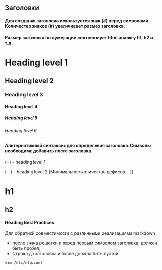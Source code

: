 ## Заголовки

#### Для создания заголовка используется знак (#) перед символами. Количество знаков (#) увеличивает размер заголовка.
#### Размер заголовка по нумерации соотвествует html аналогу h1, h2 и т.д.

# Heading level 1
## Heading level 2
### Heading level 3
#### Heading level 4
##### Heading level 5
###### Heading level 6


#### Альтернативный синтаксис для определения заголовка. Символы необходимо добавить после заголовка.

(=) - heading level 1 

(--) - heading level 2 (Минимальное количество дефисов - 2).


h1
=

h2
--


#### Heading Best Practices

Для обратной совместимости с различными реализациями markdown
 - после знака решетки и перед первым символом заголовка, должен быть пробел;
 - Строка до заголовка и после должна быть пустой










```
vim /etc/ntp.conf
```

